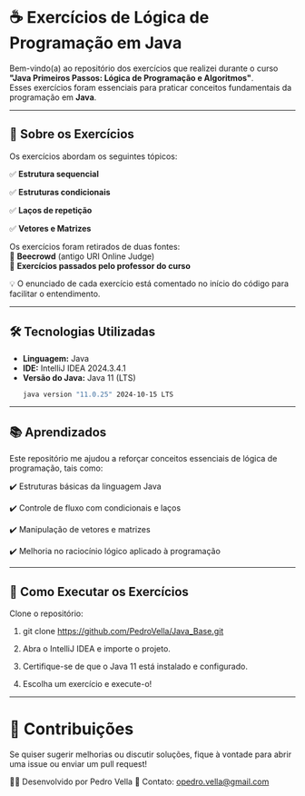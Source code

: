 # ☕ Exercícios de Lógica de Programação em Java  

Bem-vindo(a) ao repositório dos exercícios que realizei durante o curso **"Java Primeiros Passos: Lógica de Programação e Algoritmos"**.  
Esses exercícios foram essenciais para praticar conceitos fundamentais da programação em **Java**.  

---

## 📌 Sobre os Exercícios  

Os exercícios abordam os seguintes tópicos:  

✅ **Estrutura sequencial**  

✅ **Estruturas condicionais**  

✅ **Laços de repetição**  

✅ **Vetores e Matrizes**  

Os exercícios foram retirados de duas fontes:  
📌 **Beecrowd** (antigo URI Online Judge)  
📌 **Exercícios passados pelo professor do curso**  

💡 O enunciado de cada exercício está comentado no início do código para facilitar o entendimento.  

---

## 🛠️ Tecnologias Utilizadas  

- **Linguagem:** Java  
- **IDE:** IntelliJ IDEA 2024.3.4.1  
- **Versão do Java:** Java 11 (LTS)  
  ```bash
  java version "11.0.25" 2024-10-15 LTS

---

## 📚 Aprendizados
Este repositório me ajudou a reforçar conceitos essenciais de lógica de programação, tais como:

✔️ Estruturas básicas da linguagem Java

✔️ Controle de fluxo com condicionais e laços

✔️ Manipulação de vetores e matrizes

✔️ Melhoria no raciocínio lógico aplicado à programação

---

## 🚀 Como Executar os Exercícios

Clone o repositório:

1.  git clone https://github.com/PedroVella/Java_Base.git

2.  Abra o IntelliJ IDEA e importe o projeto.

3.  Certifique-se de que o Java 11 está instalado e configurado.

4.  Escolha um exercício e execute-o!

---

# 🤝 Contribuições

Se quiser sugerir melhorias ou discutir soluções, fique à vontade para abrir uma issue ou enviar um pull request!

👨‍💻 Desenvolvido por Pedro Vella
📧 Contato: opedro.vella@gmail.com
